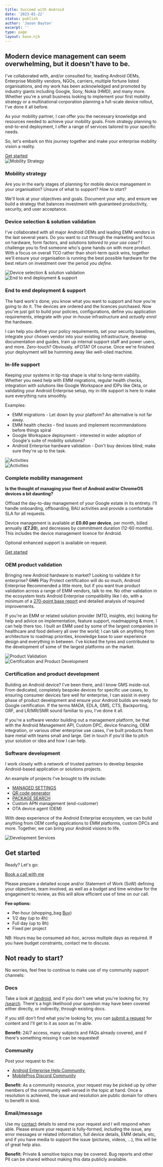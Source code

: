 ```yaml
---
title: Succeed with Android
date: '2023-01-22'
status: publish
author: 'Jason Bayton'
excerpt: ''
type: page
layout: base.njk
---
```


<div class="callout">

## Modern device management can seem overwhelming, but it doesn't have to be.

I've collaborated with, and/or consulted for, leading Android OEMs, Enterprise Mobility vendors, NGOs, carriers, multiple fortune listed organisations, and my work has been acknowledged and promoted by industry giants including Google, Sony, Nokia (HMD), and many more. Whether you're a small business looking to implement your first mobility strategy or a multinational corporation planning a full-scale device rollout, I've done it all before.

As your mobility partner, I can offer you the necessary knowledge and resources needed to achieve your mobility goals. From strategy planning to end-to-end deployment, I offer a range of services tailored to your specific needs.

So, let's embark on this journey together and make your enterprise mobility vision a reality.

<div class="callout-button callout-button-right">
<a class="button" href="#get-started">
Get started
</a>
</div>

</div>

<!-- Service 1: Image left, text right -->
<div class="service-item grid grid-column-1-2 grid-column-mobile-1 grid-gap-30 padding-top-20 padding-bottom-20">
  <div class="service-image mobile-hidden">
    <img src="/img/strategy.png" alt="Mobility Strategy">
  </div>
  <div class="service-text">
<h3>Mobility strategy</h3>

Are you in the early stages of planning for mobile device management in your organisation? Unsure of what to support? _How to start?_ 

We'll look at your objectives and goals. Document your _why_, and ensure we build a strategy that balances investment with guaranteed productivity, security, and user acceptance.

  </div>
</div>

<!-- Service 2: Text left, image right -->
<div class="service-item grid grid-column-2-1 grid-column-mobile-1 grid-gap-30 padding-top-20 padding-bottom-20">
  <div class="service-text">
    <h3>Device selection & solution validation</h3>
    
I've collaborated with all major Android OEMs and leading EMM vendors in the last several years. Do you want to cut through the marketing and focus on hardware, form factors, and solutions _tailored to your use case?_ I challenge you to find someone who's gone hands-on with more product. With a focus on overall TCO rather than short-term quick wins, together we'll ensure your organisation is running the best possible hardware for the best return on investment over the period _you define_. 

  </div>
  <div class="service-image mobile-hidden">
    <img src="/img/device_selection.png" alt="Device selection & solution validation">
  </div>
</div>

<!-- Service 3: Image left, text right -->
<div class="service-item grid grid-column-1-2 grid-column-mobile-1 grid-gap-30 padding-top-20 padding-bottom-20">
  <div class="service-image mobile-hidden">
    <img src="/img/support.png" alt="End to end deployment & support">
  </div>
  <div class="service-text">
    <h3>End to end deployment & support</h3>
    
The hard work's done; you know what you want to support and how you're going to do it. The devices are ordered and the licences purchased. Now you've just got to build your policies, configurations, define you application requirements, integrate with your in-house infrastructure and _actually enrol_ the hardware. 

I can help you define your policy requirements, set your security baselines, integrate your chosen vendor into your existing infrastructure, develop documentation and guides, train up internal support staff and power users, and more. Zero-touch? Obviously. eFOTA? Of course. Once we're finished your deployment will be humming away like well-oiled machine.

  </div>
</div>

<!-- Service 4: Text left, image right -->
<div class="service-item grid grid-column-2-1 grid-column-mobile-1 grid-gap-30 padding-top-20 padding-bottom-20">
  <div class="service-text">
    <h3>In-life support</h3>

Keeping your systems in tip-top shape is vital to long-term viability. Whether you need help with EMM migrations, regular health checks, integration with solutions like Google Workspace and IDPs like Okta, or validating your Android Enterprise setup, my in-life support is here to make sure everything runs smoothly. 

Examples: 

* EMM migrations - Let down by your platform? An alternative is not far away.
* EMM health checks - find issues and implement recommendations before things spiral
* Google Workspace deployment - interested in wider adoption of Google's suite of mobility solutions? 
* Android Enterprise hardware validation - Don't buy devices blind; make sure they're up to the task.

 </div>
  <div class="service-image mobile-hidden">
    <img src="/img/handshake.png" alt="Activities">
  </div>
</div>

<!-- Service 5: Image left, text right -->
<div class="service-item callout callout-blue grid grid-column-1-2 grid-column-mobile-1 grid-gap-30 padding-top-20 padding-bottom-20">
<div class="service-image mobile-hidden">
    <img src="/img/bayton_mobility.png" alt="Activities">
  </div>   
  <div class="service-text">
    <h3>Complete mobility management</h3>

**Is the thought of managing your fleet of Android and/or ChromeOS devices a bit daunting?**

Offload the day-to-day management of your Google estate in its entirety. I'll handle onboarding, offboarding, BAU activities and provide a comfortable SLA for all requests.

Device management is available at **£0.60 per device**, per month, billed annually (**£7.20**), and decreases by commitment duration (12-60 months). This includes the device management licence for Android.

Optional enhanced support is available on request.

<div class="callout-button callout-button-right">
<a class="button" href="#get-started">
Get started
</a>
</div>
</div>
</div>

<!-- Service 6: Text left, image right -->
<div class="service-item grid grid-column-2-1 grid-column-mobile-1 grid-gap-30 padding-top-20 padding-bottom-20">
  <div class="service-text">
    <h3>OEM product validation</h3>

Bringing new Android hardware to market? Looking to validate it for enterprise? ~~GMS~~ Play Protect certification will do so much, Android Enterprise Recommended a little more, but if you want true product validation across a range of EMM vendors, talk to me. No other validation in the ecosystem tests Android Enterprise compatibility like I do, with a minimum of a [270-point base report](https://cdn.bayton.org/uploads/2019/05/Bayton_AE_validation_Pixel3a.1.1.pdf) and detailed analysis of required improvements.

If you're an EMM or related solution provider (MTD, insights, etc) looking for help and advice on implementation, feature support, roadmapping & more, I can help there too. I built an EMM used by some of the largest companies in healthcare and food delivery all over the world; I can talk on anything from architecture to roadmap priorities, knowledge base to user experience design and everything in between. I've kicked the tyres and contributed to the development of some of the largest platforms on the market.

  </div>
  <div class="service-image mobile-hidden">
    <img src="/img/validation_hardware.png" alt="Product Validation">
  </div>
</div>

<!-- Service 7: Image left, text right -->
<div class="service-item grid grid-column-1-2 grid-column-mobile-1 grid-gap-30 padding-top-20 padding-bottom-20">
  <div class="service-image mobile-hidden">
    <img src="/img/gms_apps.png" alt="Certification and Product Development">
  </div>
  <div class="service-text">
    <h3>Certification and product development</h3>

Building an Android device? I've been there, and I know GMS inside-out. From dedicated, completely bespoke devices for specific use cases, to ensuring consumer devices fare well for enterprise, I can assist in every phase of product development and ensure your Android builds are ready for Google certification. If the terms MADA, EDLA, GMS, CTS, Backporting, GRF, and LR/MR/SMR sound familiar to you, I've done it all.

If you're a software vendor building out a management platform, be that with the Android Management API, Custom DPC, device financing, OEM integration, or various other enterprise use cases, I've built products from bare metal with teams small and large. Get in touch if you'd like to pitch your solution or idea and how I can help.

  </div>
</div>

<!-- Service 8: Text left, image right -->
<div class="service-item grid grid-column-2-1 grid-column-mobile-1 grid-gap-30 padding-top-20 padding-bottom-20">
  
  <div class="service-text">
    <h3>Software development</h3>

I work closely with a network of trusted partners to develop bespoke Android-based application or solutions projects.

An example of projects I've brought to life include:

- [MANAGED SETTINGS](/projects/managed-settings)
- [QR code generator](/qr-generator)
- [PACKAGE SEARCH](/projects/package-search)
- Custom APN management (end-customer)
- OTA device agent (OEM)

With deep experience of the Android Enterprise ecosystem, we can build anything from OEM config applications to EMM platforms, custom DPCs and more. Together, we can bring your Android visions to life.

  </div>
  <div class="service-image mobile-hidden">
    <img src="/img/development_services.png" alt="Development Services">
  </div>
</div>

## Get started

Ready? Let's go:

<div class="padding-top-20 padding-bottom-20">
<a class="button" href="/contact">
Book a call with me
</a>
</div>

Please prepare a detailed scope and/or Statement of Work (SoW) defining your objectives, team involved, as well as a budget and time window for the engagement to review, as this will allow efficient use of time on our call.

**Fee options:** 
* Per-hour (<span class="material-symbols-outlined">shopping_bag</span> [Buy](https://buy.stripe.com/fZe9Byccw0HG7SM3cd))
* 1/2 day (up to 4h)
* Full day (up to 8h)
* Fixed per project

NB: Hours may be consumed ad-hoc, across multiple days as required. If you have budget constraints, contact me to discuss.

<div class="padding-top-20">

## Not ready to start?

No worries, feel free to continue to make use of my community support channels:

<div class="grid grid-column-3 grid-gap-50 grid-column-mobile-1 padding-top-40 padding-bottom-40 padding-lr-0">
<div class="">

### Docs

Take a look at [/android](/android), and if you don't see what you're looking for, try [/search](/search). There's a high likelihood your question may have been covered either directly, or indirectly, through existing docs.

If you still don't find what you're looking for, you can [submit a request](https://github.com/jasonbayton/11ty/issues/new?assignees=jasonbayton&labels=documentation&template=content-request.md&title=%5BContent+request%5D) for content and I'll get to it as soon as I'm able.

**Benefit:** 24/7 access, many subjects and FAQs already covered, and if there's something missing it can be requested!

</div>
<div class="">

### Community 

Post your request to the:

* [Android Enterprise Help Community](https://androidenterprise.community), 
* [MobilePros Discord Community](https://mobilepros.org)

**Benefit:** As a community resource, your request may be picked up by other members of the community well-versed in the topic at hand. Once a resolution is achieved, the issue and resolution are public domain for others to benefit in kind.

</div>
<div class="">

### Email/message

Use my [contact](/contact) details to send me your request and I will respond when able. Please ensure your request is fully-formed, including the issue, any error messages or related information, full device details, EMM details, etc, and if you have media to support the issue (pictures, videos, ...), this will be of great help also.

**Benefit:** Private & sensitive topics may be covered. Bug reports and other PII can be shared without making this data publicly available. 

</div>
</div>
</div>